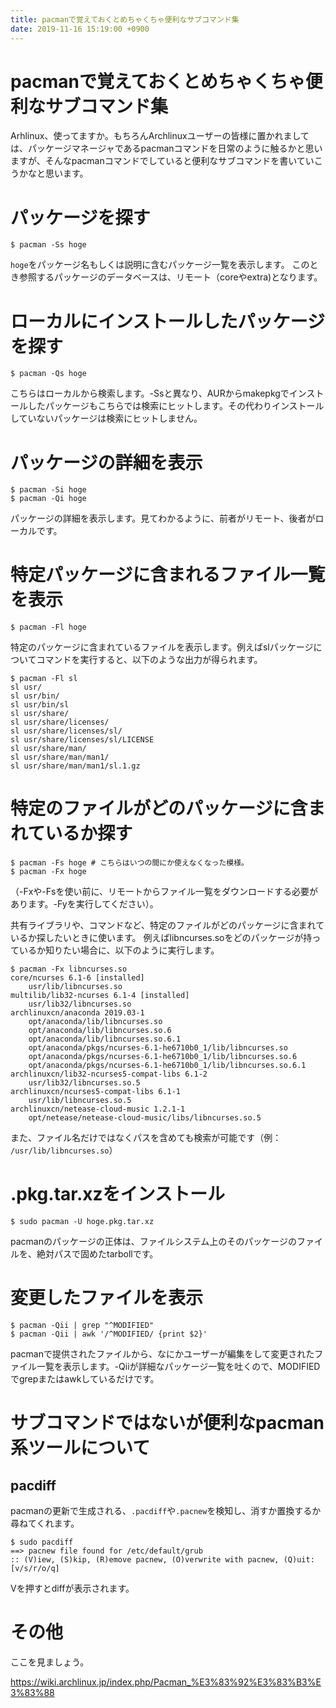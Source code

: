```yaml
---
title: pacmanで覚えておくとめちゃくちゃ便利なサブコマンド集
date: 2019-11-16 15:19:00 +0900
---
```


pacmanで覚えておくとめちゃくちゃ便利なサブコマンド集
===

Arhlinux、使ってますか。もちろんArchlinuxユーザーの皆様に置かれましては、パッケージマネージャであるpacmanコマンドを日常のように触るかと思いますが、そんなpacmanコマンドでしていると便利なサブコマンドを書いていこうかなと思います。

# パッケージを探す

```
$ pacman -Ss hoge
```

`hoge`をパッケージ名もしくは説明に含むパッケージ一覧を表示します。
このとき参照するパッケージのデータベースは、リモート（coreやextra)となります。

# ローカルにインストールしたパッケージを探す

```
$ pacman -Qs hoge
```

こちらはローカルから検索します。-Ssと異なり、AURからmakepkgでインストールしたパッケージもこちらでは検索にヒットします。その代わりインストールしていないパッケージは検索にヒットしません。

# パッケージの詳細を表示

```
$ pacman -Si hoge
$ pacman -Qi hoge
```

パッケージの詳細を表示します。見てわかるように、前者がリモート、後者がローカルです。

# 特定パッケージに含まれるファイル一覧を表示

```
$ pacman -Fl hoge
```

特定のパッケージに含まれているファイルを表示します。例えばslパッケージについてコマンドを実行すると、以下のような出力が得られます。

```
$ pacman -Fl sl
sl usr/
sl usr/bin/
sl usr/bin/sl
sl usr/share/
sl usr/share/licenses/
sl usr/share/licenses/sl/
sl usr/share/licenses/sl/LICENSE
sl usr/share/man/
sl usr/share/man/man1/
sl usr/share/man/man1/sl.1.gz
```

# 特定のファイルがどのパッケージに含まれているか探す

```
$ pacman -Fs hoge # こちらはいつの間にか使えなくなった模様。
$ pacman -Fx hoge
```

（-Fxや-Fsを使い前に、リモートからファイル一覧をダウンロードする必要があります。-Fyを実行してください）。

共有ライブラリや、コマンドなど、特定のファイルがどのパッケージに含まれているか探したいときに使います。
例えばlibncurses.soをどのパッケージが持っているか知りたい場合に、以下のように実行します。

```
$ pacman -Fx libncurses.so
core/ncurses 6.1-6 [installed]
    usr/lib/libncurses.so
multilib/lib32-ncurses 6.1-4 [installed]
    usr/lib32/libncurses.so
archlinuxcn/anaconda 2019.03-1
    opt/anaconda/lib/libncurses.so
    opt/anaconda/lib/libncurses.so.6
    opt/anaconda/lib/libncurses.so.6.1
    opt/anaconda/pkgs/ncurses-6.1-he6710b0_1/lib/libncurses.so
    opt/anaconda/pkgs/ncurses-6.1-he6710b0_1/lib/libncurses.so.6
    opt/anaconda/pkgs/ncurses-6.1-he6710b0_1/lib/libncurses.so.6.1
archlinuxcn/lib32-ncurses5-compat-libs 6.1-2
    usr/lib32/libncurses.so.5
archlinuxcn/ncurses5-compat-libs 6.1-1
    usr/lib/libncurses.so.5
archlinuxcn/netease-cloud-music 1.2.1-1
    opt/netease/netease-cloud-music/libs/libncurses.so.5
```

また、ファイル名だけではなくパスを含めても検索が可能です（例： `/usr/lib/libncurses.so`）

# .pkg.tar.xzをインストール

```
$ sudo pacman -U hoge.pkg.tar.xz
```

pacmanのパッケージの正体は、ファイルシステム上のそのパッケージのファイルを、絶対パスで固めたtarbollです。

# 変更したファイルを表示

```
$ pacman -Qii | grep "^MODIFIED"
$ pacman -Qii | awk '/^MODIFIED/ {print $2}'
```

pacmanで提供されたファイルから、なにかユーザーが編集をして変更されたファイル一覧を表示します。-Qiiが詳細なパッケージ一覧を吐くので、MODIFIEDでgrepまたはawkしているだけです。

# サブコマンドではないが便利なpacman系ツールについて

## pacdiff

pacmanの更新で生成される、`.pacdiff`や`.pacnew`を検知し、消すか置換するか尋ねてくれます。

```
$ sudo pacdiff
==> pacnew file found for /etc/default/grub
:: (V)iew, (S)kip, (R)emove pacnew, (O)verwrite with pacnew, (Q)uit: [v/s/r/o/q]
```

Vを押すとdiffが表示されます。

# その他

ここを見ましょう。

https://wiki.archlinux.jp/index.php/Pacman_%E3%83%92%E3%83%B3%E3%83%88
